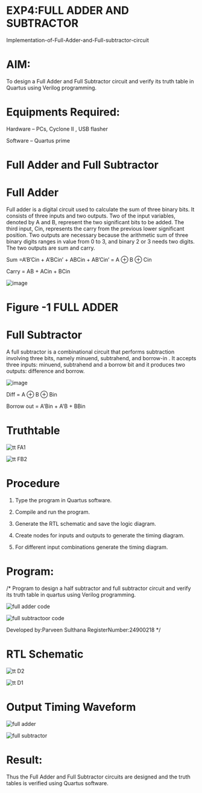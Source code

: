 # EXP4:FULL ADDER AND SUBTRACTOR

Implementation-of-Full-Adder-and-Full-subtractor-circuit

# AIM:

To design a Full Adder and Full Subtractor circuit and verify its truth table in Quartus using Verilog programming.

# Equipments Required:

Hardware – PCs, Cyclone II , USB flasher

Software – Quartus prime

# Full Adder and Full Subtractor

# Full Adder

Full adder is a digital circuit used to calculate the sum of three binary bits. It consists of three inputs and two outputs. Two of the input variables, denoted by A and B, represent the two significant bits to be added. The third input, Cin, represents the carry from the previous lower significant position. Two outputs are necessary because the arithmetic sum of three binary digits ranges in value from 0 to 3, and binary 2 or 3 needs two digits. The two outputs are sum and carry.

Sum =A’B’Cin + A’BCin’ + ABCin + AB’Cin’ = A ⊕ B ⊕ Cin 

Carry = AB + ACin + BCin

![image](https://github.com/naavaneetha/FULL_ADDER_SUBTRACTOR/assets/154305477/0f30ba51-5ffb-4198-845f-18e054f675e7)

# Figure -1 FULL ADDER

# Full Subtractor

A full subtractor is a combinational circuit that performs subtraction involving three bits, namely minuend, subtrahend, and borrow-in . It accepts three inputs: minuend, subtrahend and a borrow bit and it produces two outputs: difference and borrow.

![image](https://github.com/naavaneetha/FULL_ADDER_SUBTRACTOR/assets/154305477/02b24f51-ab51-4304-9ad6-7b81ffc1ead5)

Diff = A ⊕ B ⊕ Bin 

Borrow out = A'Bin + A'B + BBin

# Truthtable


![tt FA1](https://github.com/user-attachments/assets/2ebe1129-72d0-442b-b881-edbf9f52b850)


![tt FB2](https://github.com/user-attachments/assets/0201e242-cef0-49f4-a731-2ff20e514f07)


# Procedure

1.	Type the program in Quartus software.

2.	Compile and run the program.

3.	Generate the RTL schematic and save the logic diagram.

4.	Create nodes for inputs and outputs to generate the timing diagram.

5.	For different input combinations generate the timing diagram.

# Program:

/* Program to design a half subtractor and full subtractor circuit and verify its truth table in quartus using Verilog programming. 


![full adder code](https://github.com/user-attachments/assets/735f24a6-d79c-45b1-8caf-ce3a8aeadb80)


![full subtractoor code](https://github.com/user-attachments/assets/355aba61-977b-4aa2-8995-c041239e8525)



Developed by:Parveen Sulthana RegisterNumber:24900218
*/

# RTL Schematic


![tt D2](https://github.com/user-attachments/assets/42a11c71-7f7d-4bbb-a971-c8b95be77d17)


![tt D1](https://github.com/user-attachments/assets/2f18f7fc-8dba-4ef2-b726-e79a53b7971c)



# Output Timing Waveform

![full adder](https://github.com/user-attachments/assets/8c5fedd3-fb08-4bc8-bb5e-fc3b88f70f7e)

![full subtractor](https://github.com/user-attachments/assets/00149b74-746e-49e4-b738-8b8b2bd86ea9)


# Result:

Thus the Full Adder and Full Subtractor circuits are designed and the truth tables is verified using Quartus software.



